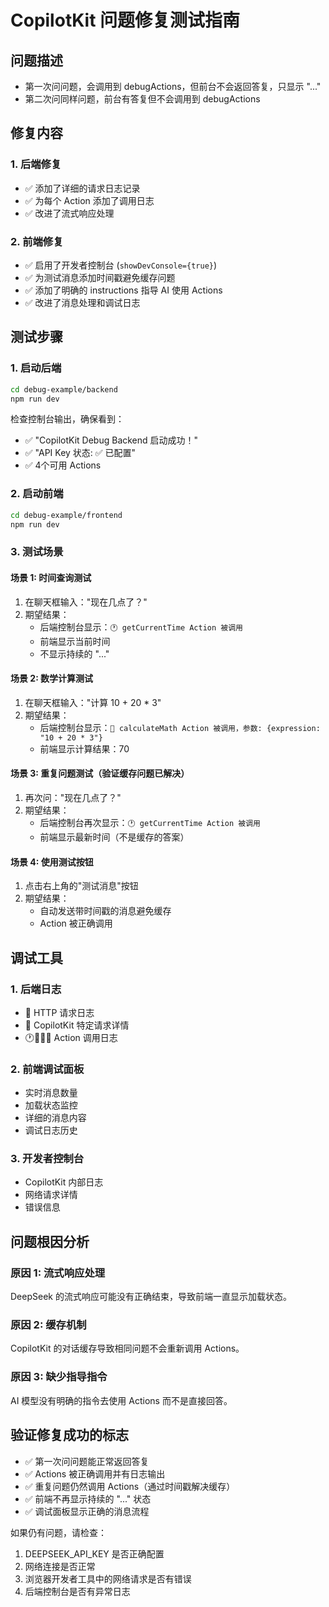 # CopilotKit 问题修复测试指南

## 问题描述
- 第一次问问题，会调用到 debugActions，但前台不会返回答复，只显示 "..."
- 第二次问同样问题，前台有答复但不会调用到 debugActions

## 修复内容

### 1. 后端修复
- ✅ 添加了详细的请求日志记录
- ✅ 为每个 Action 添加了调用日志
- ✅ 改进了流式响应处理

### 2. 前端修复
- ✅ 启用了开发者控制台 (`showDevConsole={true}`)
- ✅ 为测试消息添加时间戳避免缓存问题
- ✅ 添加了明确的 instructions 指导 AI 使用 Actions
- ✅ 改进了消息处理和调试日志

## 测试步骤

### 1. 启动后端
```bash
cd debug-example/backend
npm run dev
```
检查控制台输出，确保看到：
- ✅ "CopilotKit Debug Backend 启动成功！"
- ✅ "API Key 状态: ✅ 已配置"
- ✅ 4个可用 Actions

### 2. 启动前端
```bash
cd debug-example/frontend
npm run dev
```

### 3. 测试场景

#### 场景 1: 时间查询测试
1. 在聊天框输入："现在几点了？"
2. 期望结果：
   - 后端控制台显示：`🕐 getCurrentTime Action 被调用`
   - 前端显示当前时间
   - 不显示持续的 "..."

#### 场景 2: 数学计算测试
1. 在聊天框输入："计算 10 + 20 * 3"
2. 期望结果：
   - 后端控制台显示：`🧮 calculateMath Action 被调用，参数: {expression: "10 + 20 * 3"}`
   - 前端显示计算结果：70

#### 场景 3: 重复问题测试（验证缓存问题已解决）
1. 再次问："现在几点了？"
2. 期望结果：
   - 后端控制台再次显示：`🕐 getCurrentTime Action 被调用`
   - 前端显示最新时间（不是缓存的答案）

#### 场景 4: 使用测试按钮
1. 点击右上角的"测试消息"按钮
2. 期望结果：
   - 自动发送带时间戳的消息避免缓存
   - Action 被正确调用

## 调试工具

### 1. 后端日志
- 📡 HTTP 请求日志
- 🔗 CopilotKit 特定请求详情
- 🕐🧮👤🔧 Action 调用日志

### 2. 前端调试面板
- 实时消息数量
- 加载状态监控
- 详细的消息内容
- 调试日志历史

### 3. 开发者控制台
- CopilotKit 内部日志
- 网络请求详情
- 错误信息

## 问题根因分析

### 原因 1: 流式响应处理
DeepSeek 的流式响应可能没有正确结束，导致前端一直显示加载状态。

### 原因 2: 缓存机制
CopilotKit 的对话缓存导致相同问题不会重新调用 Actions。

### 原因 3: 缺少指导指令
AI 模型没有明确的指令去使用 Actions 而不是直接回答。

## 验证修复成功的标志

- ✅ 第一次问问题能正常返回答复
- ✅ Actions 被正确调用并有日志输出
- ✅ 重复问题仍然调用 Actions（通过时间戳解决缓存）
- ✅ 前端不再显示持续的 "..." 状态
- ✅ 调试面板显示正确的消息流程

如果仍有问题，请检查：
1. DEEPSEEK_API_KEY 是否正确配置
2. 网络连接是否正常
3. 浏览器开发者工具中的网络请求是否有错误
4. 后端控制台是否有异常日志 